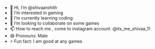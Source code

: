 - 👋 Hi, I’m @shivaarohith
- 👀 I’m interested in gaming
- 🌱 I’m currently learning coding
- 💞️ I’m looking to collaborate on some games 
- 📫 How to reach me , come to instagram account :@its_me_shivaa_11
- 😄 Pronouns: Male
- ⚡ Fun fact: I am good at any games 

<!---
shivaarohith/shivaarohith is a ✨ special ✨ repository because its `README.md` (this file) appears on your GitHub profile.
You can click the Preview link to take a look at your changes.
--->
